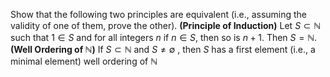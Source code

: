 Show that the following two principles are equivalent (i.e., assuming the validity of one of them, prove the other). 
	**(Principle of Induction)** Let $S \subset \mathbb{N}$ such that $1 \in S$ and for all integers $n$ if $n \in S$, then so is $n+1$. Then $S = \mathbb{N}$.
	**(Well Ordering of $\mathbb{N}$)** If $S \subset \mathbb{N}$ and $S \ne \emptyset$ , then $S$ has a first element (i.e., a minimal element) well ordering of $\mathbb{N}$
